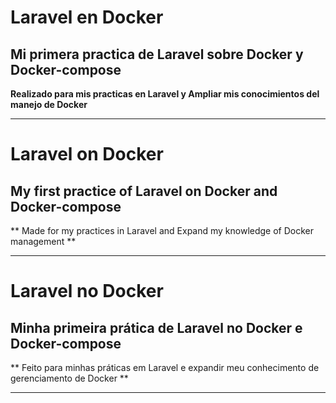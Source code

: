 # Laravel en Docker
## Mi primera practica de Laravel sobre Docker y Docker-compose

**Realizado para mis practicas en Laravel y Ampliar mis conocimientos del manejo de Docker**

---
# Laravel on Docker
## My first practice of Laravel on Docker and Docker-compose

** Made for my practices in Laravel and Expand my knowledge of Docker management **

---

# Laravel no Docker
## Minha primeira prática de Laravel no Docker e Docker-compose

** Feito para minhas práticas em Laravel e expandir meu conhecimento de gerenciamento de Docker **

---
